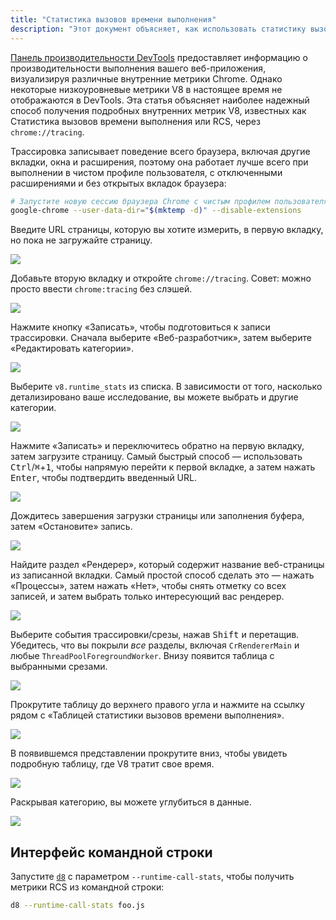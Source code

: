 ```yaml
---
title: "Статистика вызовов времени выполнения"
description: "Этот документ объясняет, как использовать статистику вызовов времени выполнения для получения подробных внутренних метрик V8."
---
```

[Панель производительности DevTools](https://developers.google.com/web/tools/chrome-devtools/evaluate-performance/) предоставляет информацию о производительности выполнения вашего веб-приложения, визуализируя различные внутренние метрики Chrome. Однако некоторые низкоуровневые метрики V8 в настоящее время не отображаются в DevTools. Эта статья объясняет наиболее надежный способ получения подробных внутренних метрик V8, известных как Статистика вызовов времени выполнения или RCS, через `chrome://tracing`.

Трассировка записывает поведение всего браузера, включая другие вкладки, окна и расширения, поэтому она работает лучше всего при выполнении в чистом профиле пользователя, с отключенными расширениями и без открытых вкладок браузера:

```bash
# Запустите новую сессию браузера Chrome с чистым профилем пользователя и отключенными расширениями
google-chrome --user-data-dir="$(mktemp -d)" --disable-extensions
```

Введите URL страницы, которую вы хотите измерить, в первую вкладку, но пока не загружайте страницу.

![](/_img/rcs/01.png)

Добавьте вторую вкладку и откройте `chrome://tracing`. Совет: можно просто ввести `chrome:tracing` без слэшей.

![](/_img/rcs/02.png)

Нажмите кнопку «Записать», чтобы подготовиться к записи трассировки. Сначала выберите «Веб-разработчик», затем выберите «Редактировать категории».

![](/_img/rcs/03.png)

Выберите `v8.runtime_stats` из списка. В зависимости от того, насколько детализировано ваше исследование, вы можете выбрать и другие категории.

![](/_img/rcs/04.png)

Нажмите «Записать» и переключитесь обратно на первую вкладку, затем загрузите страницу. Самый быстрый способ — использовать <kbd>Ctrl</kbd>/<kbd>⌘</kbd>+<kbd>1</kbd>, чтобы напрямую перейти к первой вкладке, а затем нажать <kbd>Enter</kbd>, чтобы подтвердить введенный URL.

![](/_img/rcs/05.png)

Дождитесь завершения загрузки страницы или заполнения буфера, затем «Остановите» запись.

![](/_img/rcs/06.png)

Найдите раздел «Рендерер», который содержит название веб-страницы из записанной вкладки. Самый простой способ сделать это — нажать «Процессы», затем нажать «Нет», чтобы снять отметку со всех записей, и затем выбрать только интересующий вас рендерер.

![](/_img/rcs/07.png)

Выберите события трассировки/срезы, нажав <kbd>Shift</kbd> и перетащив. Убедитесь, что вы покрыли _все_ разделы, включая `CrRendererMain` и любые `ThreadPoolForegroundWorker`. Внизу появится таблица с выбранными срезами.

![](/_img/rcs/08.png)

Прокрутите таблицу до верхнего правого угла и нажмите на ссылку рядом с «Таблицей статистики вызовов времени выполнения».

![](/_img/rcs/09.png)

В появившемся представлении прокрутите вниз, чтобы увидеть подробную таблицу, где V8 тратит свое время.

![](/_img/rcs/10.png)

Раскрывая категорию, вы можете углубиться в данные.

![](/_img/rcs/11.png)

## Интерфейс командной строки

Запустите [`d8`](/docs/d8) с параметром `--runtime-call-stats`, чтобы получить метрики RCS из командной строки:

```bash
d8 --runtime-call-stats foo.js
```
